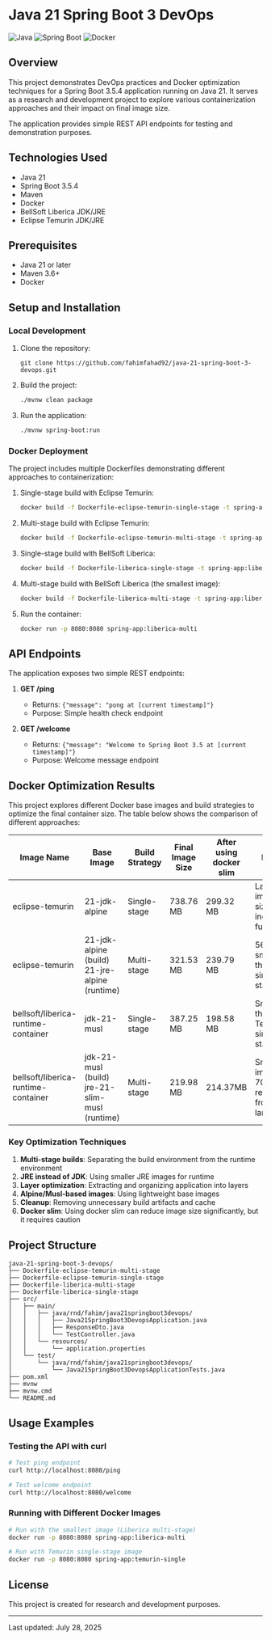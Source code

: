 # Java 21 Spring Boot 3 DevOps

![Java](https://img.shields.io/badge/Java-21-orange)
![Spring Boot](https://img.shields.io/badge/Spring%20Boot-3.5.4-green)
![Docker](https://img.shields.io/badge/Docker-Optimized-blue)

## Overview

This project demonstrates DevOps practices and Docker optimization techniques for a Spring Boot 3.5.4 application running on Java 21. It serves as a research and development project to explore various containerization approaches and their impact on final image size.

The application provides simple REST API endpoints for testing and demonstration purposes.

## Technologies Used

- Java 21
- Spring Boot 3.5.4
- Maven
- Docker
- BellSoft Liberica JDK/JRE
- Eclipse Temurin JDK/JRE

## Prerequisites

- Java 21 or later
- Maven 3.6+
- Docker

## Setup and Installation

### Local Development

1. Clone the repository: 
    ```
   git clone https://github.com/fahimfahad92/java-21-spring-boot-3-devops.git
   ```
2. Build the project:
   ```bash
   ./mvnw clean package
   ```
3. Run the application:
   ```bash
   ./mvnw spring-boot:run
   ```

### Docker Deployment

The project includes multiple Dockerfiles demonstrating different approaches to containerization:

1. Single-stage build with Eclipse Temurin:
   ```bash
   docker build -f Dockerfile-eclipse-temurin-single-stage -t spring-app:temurin-single .
   ```

2. Multi-stage build with Eclipse Temurin:
   ```bash
   docker build -f Dockerfile-eclipse-temurin-multi-stage -t spring-app:temurin-multi .
   ```

3. Single-stage build with BellSoft Liberica:
   ```bash
   docker build -f Dockerfile-liberica-single-stage -t spring-app:liberica-single .
   ```

4. Multi-stage build with BellSoft Liberica (the smallest image):
   ```bash
   docker build -f Dockerfile-liberica-multi-stage -t spring-app:liberica-multi .
   ```

5. Run the container:
   ```bash
   docker run -p 8080:8080 spring-app:liberica-multi
   ```

## API Endpoints

The application exposes two simple REST endpoints:

1. **GET /ping**
   - Returns: `{"message": "pong at [current timestamp]"}`
   - Purpose: Simple health check endpoint

2. **GET /welcome**
   - Returns: `{"message": "Welcome to Spring Boot 3.5 at [current timestamp]"}`
   - Purpose: Welcome message endpoint

## Docker Optimization Results

This project explores different Docker base images and build strategies to optimize the final container size. The table below shows the comparison of different approaches:

| Image Name | Base Image | Build Strategy | Final Image Size | After using docker slim | Notes |
|------------|------------|----------------|-----------------|-----------------|-------|
| eclipse-temurin | 21-jdk-alpine | Single-stage | 738.76 MB | 299.32 MB | Largest image size, includes full JDK |
| eclipse-temurin | 21-jdk-alpine (build)<br>21-jre-alpine (runtime) | Multi-stage | 321.53 MB | 239.79 MB | 56% smaller than single-stage |
| bellsoft/liberica-runtime-container | jdk-21-musl | Single-stage | 387.25 MB | 198.58 MB | Smaller than Temurin single-stage |
| bellsoft/liberica-runtime-container | jdk-21-musl (build)<br>jre-21-slim-musl (runtime) | Multi-stage | 219.98 MB | 214.37MB | Smallest image, 70% reduction from largest |

### Key Optimization Techniques

1. **Multi-stage builds**: Separating the build environment from the runtime environment
2. **JRE instead of JDK**: Using smaller JRE images for runtime
3. **Layer optimization**: Extracting and organizing application into layers
4. **Alpine/Musl-based images**: Using lightweight base images
5. **Cleanup**: Removing unnecessary build artifacts and cache
6. **Docker slim**: Using docker slim can reduce image size significantly, but it requires caution

## Project Structure

```
java-21-spring-boot-3-devops/
├── Dockerfile-eclipse-temurin-multi-stage
├── Dockerfile-eclipse-temurin-single-stage
├── Dockerfile-liberica-multi-stage
├── Dockerfile-liberica-single-stage
├── src/
│   ├── main/
│   │   ├── java/rnd/fahim/java21springboot3devops/
│   │   │   ├── Java21SpringBoot3DevopsApplication.java
│   │   │   ├── ResponseDto.java
│   │   │   └── TestController.java
│   │   └── resources/
│   │       └── application.properties
│   └── test/
│       └── java/rnd/fahim/java21springboot3devops/
│           └── Java21SpringBoot3DevopsApplicationTests.java
├── pom.xml
├── mvnw
├── mvnw.cmd
└── README.md
```

## Usage Examples

### Testing the API with curl

```bash
# Test ping endpoint
curl http://localhost:8080/ping

# Test welcome endpoint
curl http://localhost:8080/welcome
```

### Running with Different Docker Images

```bash
# Run with the smallest image (Liberica multi-stage)
docker run -p 8080:8080 spring-app:liberica-multi

# Run with Temurin single-stage image
docker run -p 8080:8080 spring-app:temurin-single
```

## License

This project is created for research and development purposes.

---

Last updated: July 28, 2025